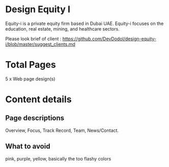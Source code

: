 # Design Equity I

Equity-i is a private equity firm based in Dubai UAE. Equity-i focuses on the education, real estate, mining, and healthcare sectors.

Please look brief of client : https://github.com/DevDodol/design-equity-i/blob/master/suggest_clients.md

# Total Pages
5 x Web page design(s)

# Content details

## Page descriptions
Overview, Focus, Track Record, Team, News/Contact.

## What to avoid
pink, purple, yellow, basically the too flashy colors

